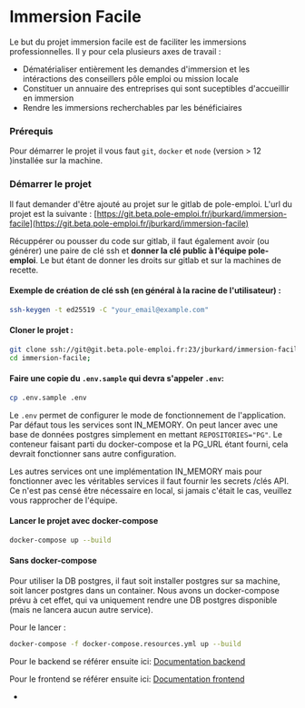 # Immersion Facile

Le but du projet immersion facile est de faciliter les immersions professionnelles.
Il y pour cela plusieurs axes de travail :

- Dématérialiser entièrement les demandes d'immersion et les intéractions des conseillers pôle emploi ou mission locale
- Constituer un annuaire des entreprises qui sont suceptibles d'accueillir en immersion
- Rendre les immersions recherchables par les bénéficiaires

### Prérequis

Pour démarrer le projet il vous faut `git`, `docker` et `node` (version > 12 )installée sur la machine.

### Démarrer le projet

Il faut demander d'être ajouté au projet sur le gitlab de pole-emploi. L'url du projet est la suivante :
[https://git.beta.pole-emploi.fr/jburkard/immersion-facile](https://git.beta.pole-emploi.fr/jburkard/immersion-facile)

Récuppérer ou pousser du code sur gitlab, il faut également avoir (ou générer) une paire de clé ssh et **donner la clé public à l'équipe pole-emploi**.
Le but étant de donner les droits sur gitlab et sur la machines de recette.

#### Exemple de création de clé ssh (en général à la racine de l'utilisateur) :

```sh
ssh-keygen -t ed25519 -C "your_email@example.com"
```

#### Cloner le projet :

```sh
git clone ssh://git@git.beta.pole-emploi.fr:23/jburkard/immersion-facile.git immersion-facile;
cd immersion-facile;
```

#### Faire une copie du `.env.sample` qui devra s'appeler `.env`:

```sh
cp .env.sample .env
```

Le `.env` permet de configurer le mode de fonctionnement de l'application.
Par défaut tous les services sont IN_MEMORY.
On peut lancer avec une base de données postgres simplement en mettant `REPOSITORIES="PG"`.
Le conteneur faisant parti du docker-compose et la PG_URL étant fourni, cela devrait fonctionner sans autre configuration.

Les autres services ont une implémentation IN_MEMORY mais pour fonctionner avec les véritables services il faut fournir les secrets /clés API.
Ce n'est pas censé être nécessaire en local, si jamais c'était le cas, veuillez vous rapprocher de l'équipe.

#### Lancer le projet avec docker-compose

```sh
docker-compose up --build
```

#### Sans docker-compose

Pour utiliser la DB postgres, il faut soit installer postgres sur sa machine, soit lancer postgres dans un container.
Nous avons un docker-compose prévu à cet effet, qui va uniquement rendre une DB postgres disponible (mais ne lancera aucun autre service).

Pour le lancer :

```sh
docker-compose -f docker-compose.resources.yml up --build
```

Pour le backend se référer ensuite ici:
[Documentation backend](./back/README.md)

Pour le frontend se référer ensuite ici:
[Documentation frontend](./front/README.md)

-
